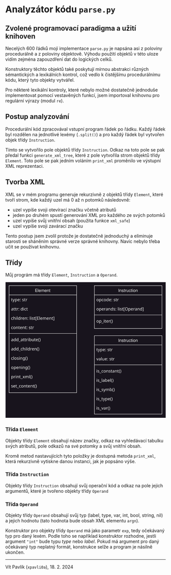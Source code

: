 # Analyzátor kódu `parse.py`

## Zvolené programovací paradigma a užití knihoven

Necelých 600 řádků mojí implementace `parse.py` je napsána asi z poloviny
procedurálně a z poloviny objektově. Výhodu použití objektů v této uloze vidím
zejména zapouzdření dat do logických celků.

Konstruktory těchto objektů také poskytují mírnou abstrakci různých
sémantických a lexikálních kontrol, což vedlo k čistějšímu procedurálnímu kódu,
který tyto objekty vytvářel.

Pro některé lexikální kontroly, které nebylo možné dostatečně jednoduše
implementovat pomocí vestavěných funkcí, jsem importoval knihovnu pro regulární
výrazy (modul `re`).

## Postup analyzování

Procedurální kód zpracovával vstupní program řádek po řádku. Každý řádek
byl rozdělen na jednotlivé lexémy (`.split()`) a pro každý řádek byl vytvořen
objek třídy `Instruction`.

Tímto se vytvořilo pole objektů třídy `Instruction`. Odkaz na toto pole se pak
předal funkci `generate_xml_tree`, které z pole vytvořila strom objektů třídy
`Element`. Toto pole se pak jedním voláním `print_xml` proměnilo
ve výstupní XML reprezentaci.

## Tvorba XML

XML se v mém programu generuje rekurzivně z objektů třídy `Element`, které
tvoří strom, kde každý uzel má 0 až n potomků následovně:
- uzel vypíše svoji otevírací značku včetně atributů
- jeden po druhém spustí generování XML pro každého ze svých potomků
- uzel vypíše svůj vnitřní obsah (použita funkce `xml_safe`)
- uzel vypíše svoji zavárací značku

Tento postup jsem zvolil protože je dostatečně jednoduchý a eliminuje
starosti se sháněním správné verze správné knihovny. Navíc nebylo třeba učit se
používat knihovnu.

## Třídy

Můj prográm má třídy `Element`, `Instruction` a `Operand`.

![Diagram tříd](./img/class_diagram.svg)

### Třída `Element`

Objekty třídy `Element` obsahují název značky, odkaz na vyhledávací tabulku
svých atributů, pole odkazů na své potomky a svůj vnitřní obsah.

Kromě metod nastavujících tyto položky je dostupná metoda `print_xml`, která
rekurzivně vytiskne danou instanci, jak je popsáno výše.

### Třída `Instruction`

Objekty třídy `Instruction` obsahují svůj operační kód a odkaz na pole
jejich argumentů, které je tvořeno objekty třídy `Operand`

### Třída `Operand`

Objekty třídy `Operand` obsahují svůj typ (label, type, var, int, bool, string,
nil) a jejich hodnotu (tato hodnota bude obsah XML elementu `argn`).

Konstruktor pro objekty třídy `Operand` má jako parametr `exp`, tedy očekávaný
typ pro daný lexém. Podle toho se například konstruktor rozhodne, jestli
argument `"int"` bude typu *type* nebo *label*. Pokud má argument pro daný
očekávaný typ neplatný formát, konstrukce selže a program je násilně ukončen.

---

Vít Pavlík (`xpavli0a`), 18. 2. 2024
